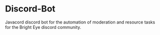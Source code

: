 # Discord-Bot
Javacord discord bot for the automation of moderation and resource tasks for the Bright Eye discord community.
